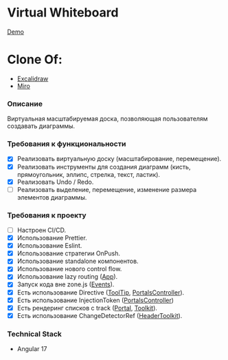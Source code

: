 # Virtual Whiteboard

[Demo]()

# Clone Of:

- [Excalidraw](https://excalidraw.com/)
- [Miro](https://miro.com/)

### Описание

Виртуальная масштабируемая доска, позволяющая пользователям создавать диаграммы.

### Требования к функциональности

- [x] Реализовать виртуальную доску (масштабирование, перемещение).
- [x] Реализовать инструменты для создания диаграмм (кисть, прямоугольник, эллипс, стрелка, текст, ластик).
- [x] Реализовать Undo / Redo.
- [ ] Реализовать выделение, перемещение, изменение размера элементов диаграммы.

### Требования к проекту

- [ ] Настроен CI/CD.
- [x] Использование Prettier.
- [x] Использование Eslint.
- [x] Использование стратегии OnPush.
- [x] Использование standalone компонентов.
- [x] Использование нового control flow.
- [x] Использование lazy routing ([App](./src/app/app.routes.ts)).
- [x] Запуск кода вне zone.js ([Events](./src/modules/workspace/services/events.service.ts)).
- [x] Есть использование Directive ([ToolTip](./src/shared/components/ui/tooltip/tooltip.directive.ts), [PortalsController](./src/shared/components/utils/portals/directives/portals-controller.directive.ts)).
- [x] Есть использование InjectionToken ([PortalsController](./src/shared/components/utils/portals/directives/portals-controller.directive.ts))
- [x] Есть рендеринг списков с track ([Portal](./src/shared/components/utils//portals/components/portal-host/portal-host.component.html), [Toolkit](./src/modules/workspace/components/ui/header-toolkit/header-toolkit.component.html)).
- [x] Есть использование ChangeDetectorRef ([HeaderToolkit](./src/modules/workspace/components/ui/header-toolkit/header-toolkit.component.ts)).

### Technical Stack

- Angular 17
